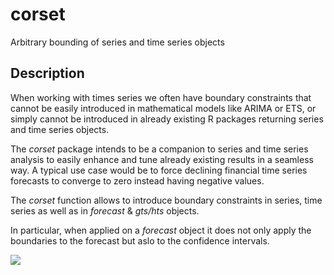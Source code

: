 # corset
Arbitrary bounding of series and time series objects

## Description

When working with times series we often have boundary constraints that cannot be easily introduced in mathematical models like ARIMA or ETS, or simply cannot be introduced in already existing R packages returning series and time series objects.

The *corset* package intends to be a companion to series and time series analysis to easily enhance and tune already existing results in a seamless way. A typical use case would be to force declining financial time series forecasts to converge to zero instead having negative values.

The *corset* function allows to introduce boundary constraints in series, time series as well as in *forecast* & *gts/hts* objects.

In particular, when applied on a *forecast* object it does not only apply the boundaries to the forecast but aslo to the confidence intervals.


![](/corset/images/corseted.png)
